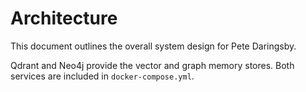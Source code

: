 # Architecture

This document outlines the overall system design for Pete Daringsby.

Qdrant and Neo4j provide the vector and graph memory stores. Both services are
included in `docker-compose.yml`.
